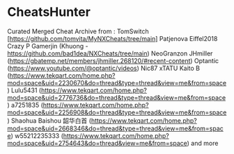 # CheatsHunter
Curated Merged Cheat Archive from : 
TomSwitch [https://github.com/tomvita/MyNXCheats/tree/main]
Patjenova
Eiffel2018
Crazy P
Gamerjin
(Khuong - https://github.com/bad1dea/NXCheats/tree/main)
NeoGranzon
JHmiller (https://gbatemp.net/members/jhmiller.268120/#recent-content)
Optantic (https://www.youtube.com/@optantic/videos)
Nic87
xTATU
Kaito B (https://www.tekqart.com/home.php?mod=space&uid=2230670&do=thread&type=thread&view=me&from=space)
Lulu5431 (https://www.tekqart.com/home.php?mod=space&uid=2776736&do=thread&type=thread&view=me&from=space)
a7251835 (https://www.tekqart.com/home.php?mod=space&uid=2256908&do=thread&type=thread&view=me&from=space)
Shaohua Baishou 韶华白首 (https://www.tekqart.com/home.php?mod=space&uid=2668346&do=thread&type=thread&view=me&from=space)
w55212235333 (https://www.tekqart.com/home.php?mod=space&uid=2754643&do=thread&view=me&from=space)
and more
